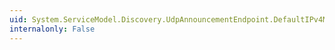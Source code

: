 ```yaml
---
uid: System.ServiceModel.Discovery.UdpAnnouncementEndpoint.DefaultIPv4MulticastAddress
internalonly: False
---
```

